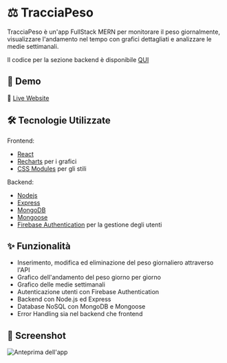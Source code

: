 # ⚖️ TracciaPeso

TracciaPeso è un'app FullStack MERN per monitorare il peso giornalmente, visualizzare l'andamento nel tempo con grafici dettagliati e analizzare le medie settimanali.

Il codice per la sezione backend è disponibile [QUI](https://github.com/tyVespA/TracciaPeso-backend)

## 🚀 Demo

🔗 [Live Website](https://traccia-peso.vercel.app/)

## 🛠 Tecnologie Utilizzate

Frontend:

- [React](https://react.dev/)
- [Recharts](https://recharts.org/en-US/) per i grafici
- [CSS Modules](https://github.com/css-modules/css-modules) per gli stili

Backend:

- [Nodejs](https://nodejs.org/en)
- [Express](https://expressjs.com/)
- [MongoDB](https://www.mongodb.com/)
- [Mongoose](https://mongoosejs.com/)
- [Firebase Authentication](https://firebase.google.com/docs/auth) per la gestione degli utenti

## ✨ Funzionalità

- Inserimento, modifica ed eliminazione del peso giornaliero attraverso l'API
- Grafico dell'andamento del peso giorno per giorno
- Grafico delle medie settimanali
- Autenticazione utenti con Firebase Authentication
- Backend con Node.js ed Express
- Database NoSQL con MongoDB e Mongoose
- Error Handling sia nel backend che frontend

## 📸 Screenshot

![Anteprima dell'app](https://www.marcomigliavacca.it/_next/image?url=%2Fimages%2FprojectsImages%2FtracciaPesoThumbnail.jpg&w=640&q=75)
